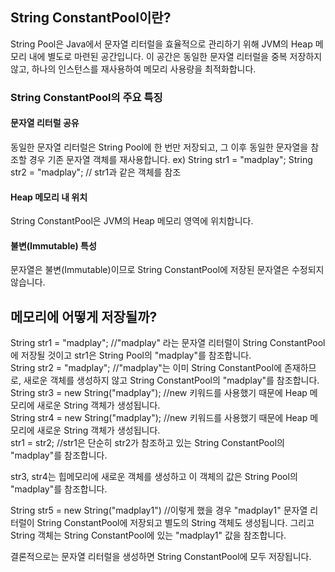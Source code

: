 ## String ConstantPool이란?
String Pool은 Java에서 문자열 리터럴을 효율적으로 관리하기 위해 JVM의 Heap 메모리 내에 별도로 마련된 공간입니다.
이 공간은 동일한 문자열 리터럴을 중복 저장하지 않고, 하나의 인스턴스를 재사용하여 메모리 사용량을 최적화합니다.

### String ConstantPool의 주요 특징
#### 문자열 리터럴 공유 
동일한 문자열 리터럴은 String Pool에 한 번만 저장되고, 그 이후 동일한 문자열을 참조할 경우 기존 문자열 객체를 재사용합니다.
ex)
  String str1 = "madplay";
  String str2 = "madplay"; // str1과 같은 객체를 참조

#### Heap 메모리 내 위치
String ConstantPool은 JVM의 Heap 메모리 영역에 위치합니다.

#### 불변(Immutable) 특성
문자열은 불변(Immutable)이므로 String ConstantPool에 저장된 문자열은 수정되지 않습니다.

## 메모리에 어떻게 저장될까?
String str1 = "madplay";  //"madplay" 라는 문자열 리터럴이 String ConstantPool에 저장될 것이고 str1은 String Pool의 "madplay"를 참조합니다.  
String str2 = "madplay";  //"madplay"는 이미 String ConstantPool에 존재하므로, 새로운 객체를 생성하지 않고 String ConstantPool의 "madplay"를 참조합니다.  
String str3 = new String("madplay");  //new 키워드를 사용했기 때문에 Heap 메모리에 새로운 String 객체가 생성됩니다.  
String str4 = new String("madplay");  //new 키워드를 사용했기 때문에 Heap 메모리에 새로운 String 객체가 생성됩니다.  
str1 = str2; //str1은 단순히 str2가 참조하고 있는 String ConstantPool의 "madplay"를 참조합니다.  

str3, str4는 힙메모리에 새로운 객체를 생성하고 이 객체의 값은 String Pool의 "madplay"를 참조합니다.

String str5 = new String("madplay1") //이렇게 했을 경우 "madplay1" 문자열 리터럴이 String ConstantPool에 저장되고 별도의 String 객체도 생성됩니다. 그리고 String 객체는 String ConstantPool에 있는 "madplay1" 값을 참조합니다.

결론적으로는 문자열 리터럴을 생성하면 String ConstantPool에 모두 저장됩니다.

